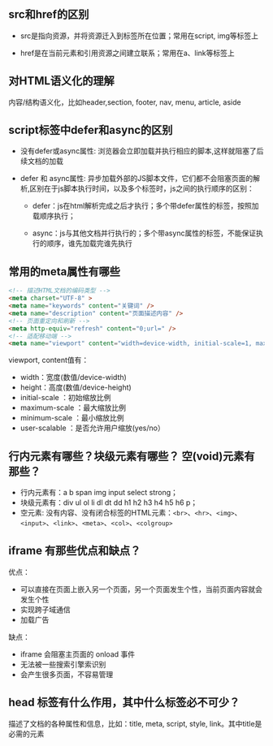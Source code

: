 ## src和href的区别
- src是指向资源，并将资源迁入到标签所在位置；常用在script, img等标签上

- href是在当前元素和引用资源之间建立联系；常用在a、link等标签上

## 对HTML语义化的理解
内容/结构语义化，比如header,section, footer, nav, menu, article, aside

## script标签中defer和async的区别

- 没有defer或async属性: 浏览器会立即加载并执行相应的脚本,这样就阻塞了后续文档的加载

- defer 和 async属性: 异步加载外部的JS脚本文件，它们都不会阻塞页面的解析,区别在于js脚本执行时间，以及多个标签时，js之间的执行顺序的区别：

  - defer：js在html解析完成之后才执行；多个带defer属性的标签，按照加载顺序执行；

  - async：js与其他文档并行执行的；多个带async属性的标签，不能保证执行的顺序，谁先加载完谁先执行

## 常⽤的meta属性有哪些
```html
<!-- 描述HTML文档的编码类型 -->
<meta charset="UTF-8" > 
<meta name="keywords" content="关键词" />
<meta name="description" content="页面描述内容" />
<!-- 页面重定向和刷新 -->
<meta http-equiv="refresh" content="0;url=" />
<!-- 适配移动端 -->
<meta name="viewport" content="width=device-width, initial-scale=1, maximum-scale=1">
```
viewport, content值有：
- width：宽度(数值/device-width)
- height：高度(数值/device-height)
- initial-scale ：初始缩放比例
- maximum-scale ：最大缩放比例
- minimum-scale ：最小缩放比例
- user-scalable ：是否允许用户缩放(yes/no）


## 行内元素有哪些？块级元素有哪些？ 空(void)元素有那些？

- 行内元素有：a b span img input select strong；
- 块级元素有：div ul ol li dl dt dd h1 h2 h3 h4 h5 h6 p；
- 空元素: 没有内容、没有闭合标签的HTML元素：`<br>`、`<hr>`、`<img>`、`<input>`、`<link>`、`<meta>`、`<col>`、`<colgroup>`

## iframe 有那些优点和缺点？
优点：

- 可以直接在页面上嵌入另一个页面，另一个页面发生个性，当前页面内容就会发生个性
- 实现跨子域通信
- 加载广告

缺点：

- iframe 会阻塞主页面的 onload 事件
- 无法被一些搜索引擎索识别
- 会产生很多页面，不容易管理

## head 标签有什么作用，其中什么标签必不可少？
描述了文档的各种属性和信息，比如：title, meta, script, style, link。其中title是必需的元素

